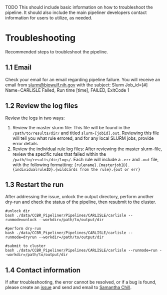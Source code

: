 TODO This should include basic information on how to troubleshoot the pipeline. It should also include the main pipeliner developers contact information for users to utilize, as needed.

# Troubleshooting

Recommended steps to troubleshoot the pipeline.

## 1.1 Email

Check your email for an email regarding pipeline failure. You will receive an email from slurm@biowulf.nih.gov with the subject: Slurm Job_id=[#] Name=CARLISLE Failed, Run time [time], FAILED, ExitCode 1

## 1.2 Review the log files

Review the logs in two ways:

1. Review the master slurm file: This file will be found in the `/path/to/results/dir/` and titled `slurm-[jobid].out`. Reviewing this file will tell you what rule errored, and for any local SLURM jobs, provide error details
2. Review the individual rule log files: After reviewing the master slurm-file, review the specific rules that failed within the `/path/to/results/dir/logs/`. Each rule will include a `.err` and `.out` file, with the following formatting: `{rulename}.{masterjobID}.{individualruleID}.{wildcards from the rule}.{out or err}`

## 1.3 Restart the run

After addressing the issue, unlock the output directory, perform another dry-run and check the status of the pipeline, then resubmit to the cluster.

```
#unlock dir
bash ./data/CCBR_Pipeliner/Pipelines/CARLISLE/carlisle --runmode=unlock --workdir=/path/to/output/dir

#perform dry-run
bash ./data/CCBR_Pipeliner/Pipelines/CARLISLE/carlisle --runmode=dryrun --workdir=/path/to/output/dir

#submit to cluster
bash ./data/CCBR_Pipeliner/Pipelines/CARLISLE/carlisle --runmode=run --workdir=/path/to/output/dir
```

## 1.4 Contact information

If after troubleshooting, the error cannot be resolved, or if a bug is found, please create an [issue](https://github.com/CCBR/CARLISLE/issues) and send and email to [Samantha Chill](mailto:samantha.sevilla@nih.gov).
